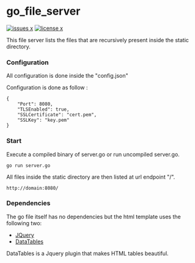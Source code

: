 # go_file_server

[![issues x](https://img.shields.io/github/issues/paul-caron/go_file_server)](https://img.shields.io/github/issues/paul-caron/go_file_server) [![license x](https://img.shields.io/github/license/paul-caron/go_file_server)](https://img.shields.io/github/license/paul-caron/go_file_server)

This file server lists the files that are recursively present inside the static directory.

### Configuration

All configuration is done inside the "config.json"

Configuration is done as follow :
```
{
    "Port": 8080,
    "TLSEnabled": true,
    "SSLCertificate": "cert.pem",
    "SSLKey": "key.pem"
}
```

### Start
Execute a compiled binary of server.go or run uncompiled server.go.
```
go run server.go
```
All files inside the static directory are then listed at url endpoint "/".
```
http://domain:8080/
```

### Dependencies

The go file itself has no dependencies but the html template uses the following two: 

- [JQuery](https://jquery.com/)
- [DataTables](https://datatables.net/)

DataTables is a Jquery plugin that makes HTML tables beautiful.
